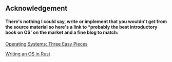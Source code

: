 ## Acknowledgement

#### There's nothing I could say, write or implement that you wouldn't get from the source material so here's a link to *probably the best introductory book on OS' on the market and a fine blog to match:

[Operating Systems: Three Easy Pieces]([https://link-url-here.org](https://pages.cs.wisc.edu/~remzi/OSTEP/))

[Writing an OS in Rust ](https://os.phil-opp.com/)

